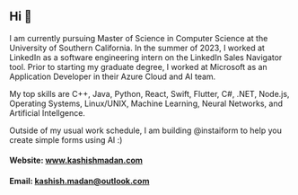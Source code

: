 ## Hi 👋

I am currently pursuing Master of Science in Computer Science at the University of Southern California. In the summer of 2023, I worked at LinkedIn as a software engineering intern on the LinkedIn Sales Navigator tool. Prior to starting my graduate degree, I worked at Microsoft as an Application Developer in their Azure Cloud and AI team.

My top skills are C++, Java, Python, React, Swift, Flutter, C#, .NET, Node.js, Operating Systems, Linux/UNIX, Machine Learning, Neural Networks, and Artificial Intellgence.

Outside of my usual work schedule, I am building @instaiform to help you create simple forms using AI :) 

#### Website: www.kashishmadan.com
#### Email: kashish.madan@outlook.com

